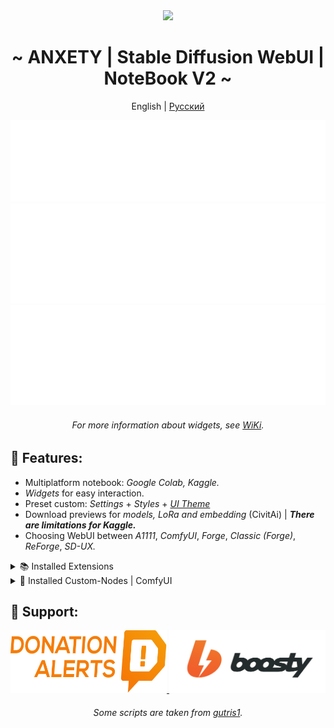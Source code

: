 <div align="center">
<img width="1080px" height="auto" src="https://raw.githubusercontent.com/anxety-solo/sdAIgen/main/.Docs/Imgs/sample.png"/></br>
<h1>~ ANXETY | Stable Diffusion WebUI | NoteBook V2 ~</h1>

English | [Русский](README-ru-RU.md)

</div>

<div align="center">
    <a href="https://discord.gg/eemJdDusvH">
        <img src=".Docs/SVG/en/discord-en.svg" width="800" height="130" alt="discord">
    </a>
    <a href="https://colab.research.google.com/github/anxety-solo/sdAIgen/blob/main/notebook/ANXETY_sdAIgen_EN.ipynb">
        <img src=".Docs/SVG/en/colab-en.svg" width="800" height="160" alt="colab">
    </a>
    <a href="https://www.kaggle.com/code/anxetysolo/sdaigen-en-ipynb">
        <img src=".Docs/SVG/en/kaggle-en.svg" width="800" height="160" alt="kaggle">
    </a>
    <h6>For more information about widgets, see <a href="https://github.com/anxety-solo/sdAIgen/wiki/Widgets">WiKi</a>.</h6>
</div>

## 🌟 Features:
  - Multiplatform notebook: *Google Colab, Kaggle.*
  - *Widgets* for easy interaction.
  - Preset custom: *Settings* + *Styles* + [*UI Theme*](https://github.com/anxety-solo/anxety-theme)
  - Download previews for *models, LoRa and embedding* (CivitAi) | ***There are limitations for Kaggle.***
  - Choosing WebUI between *A1111*, *ComfyUI*, *Forge*, *Classic (Forge)*, *ReForge*, *SD-UX.*

<details>
<summary>📚 Installed Extensions</summary>

| ✔️ — Installed | ❌ — Not Installed | 🔄 — Integrated Version | <sup>`†`</sup> — Only in *Kaggle* |
|----------------|---------------------|-------------------------|----------------------------------|

| Extension | A1111 | Forge | Classic | ReForge | SD-UX |
|-----------|-------|-------|---------|---------|-------|
| [adetailer](https://github.com/Bing-su/adetailer) | ✔️ | ✔️ | ✔️ | ✔️ | ✔️ |
| [anxety-theme](https://github.com/anxety-solo/anxety-theme) | ✔️ | ✔️ | ✔️ | ✔️ | ✔️ |
| [Aspect-Ratio-Helper](https://github.com/thomasasfk/sd-webui-aspect-ratio-helper) | ✔️ | ✔️ | ✔️ | ✔️ | ✔️ |
| [CivitAi-Browser-plus](https://github.com/anxety-solo/sd-civitai-browser-plus) | ✔️ | ✔️ | ✔️ | ✔️ | ✔️ |
| [ControlNet](https://github.com/Mikubill/sd-webui-controlnet) | ✔️ | 🔄 | 🔄 | 🔄 | ✔️ |
| [Encrypt-Image](https://github.com/gutris1/sd-encrypt-image) | ✔️<sup>†</sup> | ✔️<sup>†</sup> | ✔️<sup>†</sup> | ✔️<sup>†</sup> | ✔️<sup>†</sup> |
| [Image-Info](https://github.com/gutris1/sd-image-info) | ✔️ | ✔️ | ✔️ | ✔️ | ✔️ |
| [Image-Viewer](https://github.com/gutris1/sd-image-viewer) | ✔️ | ✔️ | ❌ | ✔️ | ✔️ |
| [Infinite-Image-Browsing](https://github.com/zanllp/sd-webui-infinite-image-browsing) | ✔️ | ✔️ | ✔️ | ✔️ | ✔️ |
| [Regional-Prompter](https://github.com/hako-mikan/sd-webui-regional-prompter) | ✔️ | ❌ | ❌ | ✔️ | ✔️ |
| [SD-Couple](https://github.com/Haoming02/sd-forge-couple) | ❌ | ✔️ | ✔️ | ❌ | ❌ |
| [SD-Hub](https://github.com/gutris1/sd-hub) | ✔️ | ✔️ | ✔️ | ✔️ | ✔️ |
| [State](https://github.com/ilian6806/stable-diffusion-webui-state) | ✔️ | ✔️ | ✔️ | ✔️ | ✔️ |
| [SuperMerger](https://github.com/hako-mikan/sd-webui-supermerger) | ✔️ | ✔️ | ❌ | ✔️ | ✔️ |
| [Tag-Complete](https://github.com/DominikDoom/a1111-sd-webui-tagcomplete) | ✔️ | ✔️ | ✔️ | ✔️ | ✔️ |
| [Umi-AI-Wildcards](https://github.com/Tsukreya/Umi-AI-Wildcards) | ✔️ | ✔️ | ✔️ | ✔️ | ✔️ |
| [WD14-Tagger](https://github.com/picobyte/stable-diffusion-webui-wd14-tagger) | ✔️ | ✔️ | ❌ | ✔️ | ✔️ |
| [webui_timer](https://github.com/anxety-solo/webui_timer) | ✔️ | ✔️ | ✔️ | ✔️ | ✔️ |

</details>

<details>
<summary>🧩 Installed Custom-Nodes | ComfyUI</summary>

- [Advanced-ControlNet](https://github.com/Kosinkadink/ComfyUI-Advanced-ControlNet)
- [ComfyUI-Custom-Scripts](https://github.com/pythongosssss/ComfyUI-Custom-Scripts)
- [ComfyUI-Impact-Pack](https://github.com/ltdrdata/ComfyUI-Impact-Pack)
- [ComfyUI-Impact-Subpack](https://github.com/ltdrdata/ComfyUI-Impact-Subpack)
- [ComfyUI-Manager](https://github.com/ltdrdata/ComfyUI-Manager)
- [ComfyUI-Model-Manager](https://github.com/hayden-fr/ComfyUI-Model-Manager)
- [ControlNet-AUX](https://github.com/Fannovel16/comfyui_controlnet_aux)
- [Efficiency-Nodes](https://github.com/jags111/efficiency-nodes-comfyui)
- [UltimateSDUpscale](https://github.com/ssitu/ComfyUI_UltimateSDUpscale)
- [WAS-Nodes](https://github.com/WASasquatch/was-node-suite-comfyui)
- [WD14-Tagger](https://github.com/pythongosssss/ComfyUI-WD14-Tagger)

</details>

## 💙 Support:

<div align="center">
    <a href="https://www.donationalerts.com/r/anxety">
        <img src=".Docs/SVG/DA_Logo_Color.svg" width="250" height="100" alt="DonationAlerts">
    </a>
    <a href="https://boosty.to/anxety/single-payment/donation/707920">
        <img src=".Docs/SVG/Boosty_Logo_Color.svg" width="250" height="100" alt="Boosty">
    </a>
</div>

<div align="center">
	<h6>Some scripts are taken from <a href="https://github.com/gutris1">gutris1</a>.</h6>
</div>